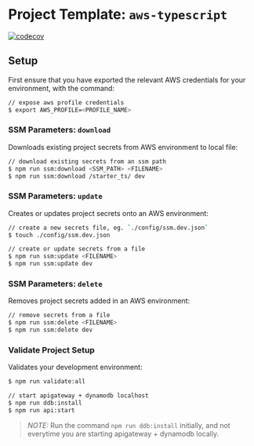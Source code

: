 # Project Template: `aws-typescript`

[![codecov](https://codecov.io/gh/Gilbertly/sls-starter-ts/branch/master/graph/badge.svg?token=3n0d40Byzd)](https://codecov.io/gh/Gilbertly/sls-starter-ts)

## Setup

First ensure that you have exported the relevant AWS credentials for your environment, with the command:

```sh
// expose aws profile credentials
$ export AWS_PROFILE=<PROFILE_NAME>
```

### SSM Parameters: `download`

Downloads existing project secrets from AWS environment to local file:

```sh
// download existing secrets from an ssm path
$ npm run ssm:download <SSM_PATH> <FILENAME>
$ npm run ssm:download /starter_ts/ dev
```

### SSM Parameters: `update`

Creates or updates project secrets onto an AWS environment:

```sh
// create a new secrets file, eg. `./config/ssm.dev.json`
$ touch ./config/ssm.dev.json

// create or update secrets from a file
$ npm run ssm:update <FILENAME>
$ npm run ssm:update dev
```

### SSM Parameters: `delete`

Removes project secrets added in an AWS environment:

```sh
// remove secrets from a file
$ npm run ssm:delete <FILENAME>
$ npm run ssm:delete dev
```

### Validate Project Setup

Validates your development environment:

```sh
$ npm run validate:all

// start apigateway + dynamodb localhost
$ npm run ddb:install
$ npm run api:start
```

> _NOTE:_ Run the command `npm run ddb:install` initially, and not everytime you are starting
> apigateway + dynamodb locally.
